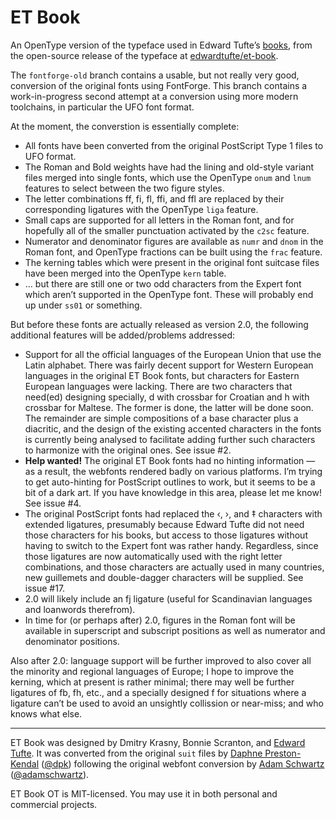 # ET Book

An OpenType version of the typeface used in Edward Tufte’s [books][], from the open-source release of the typeface at [edwardtufte/et-book][orig].

[books]: https://www.edwardtufte.com/tufte/books_vdqi
[orig]: https://github.com/edwardtufte/et-book

The `fontforge-old` branch contains a usable, but not really very good, conversion of the original fonts using FontForge. This branch contains a work-in-progress second attempt at a conversion using more modern toolchains, in particular the UFO font format.

At the moment, the converstion is essentially complete:

* All fonts have been converted from the original PostScript Type 1 files to UFO format.
* The Roman and Bold weights have had the lining and old-style variant files merged into single fonts, which use the OpenType `onum` and `lnum` features to select between the two figure styles.
* The letter combinations ff, fi, fl, ffi, and ffl are replaced by their corresponding ligatures with the OpenType `liga` feature.
* Small caps are supported for all letters in the Roman font, and for hopefully all of the smaller punctuation activated by the `c2sc` feature.
* Numerator and denominator figures are available as `numr` and `dnom` in the Roman font, and OpenType fractions can be built using the `frac` feature.
* The kerning tables which were present in the original font suitcase files have been merged into the OpenType `kern` table.
* … but there are still one or two odd characters from the Expert font which aren’t supported in the OpenType font. These will probably end up under `ss01` or something.

But before these fonts are actually released as version 2.0, the following additional features will be added/problems addressed:

* Support for all the official languages of the European Union that use the Latin alphabet. There was fairly decent support for Western European languages in the original ET Book fonts, but characters for Eastern European languages were lacking. There are two characters that need(ed) designing specially, d with crossbar for Croatian and h with crossbar for Maltese. The former is done, the latter will be done soon. The remainder are simple compositions of a base character plus a diacritic, and the design of the existing accented characters in the fonts is currently being analysed to facilitate adding further such characters to harmonize with the original ones. See issue #2.
* **Help wanted!** The original ET Book fonts had no hinting information — as a result, the webfonts rendered badly on various platforms. I’m trying to get auto-hinting for PostScript outlines to work, but it seems to be a bit of a dark art. If you have knowledge in this area, please let me know! See issue #4.
* The original PostScript fonts had replaced the ‹, ›, and ‡ characters with extended ligatures, presumably because Edward Tufte did not need those characters for his books, but access to those ligatures without having to switch to the Expert font was rather handy. Regardless, since those ligatures are now automatically used with the right letter combinations, and those characters are actually used in many countries, new guillemets and double-dagger characters will be supplied. See issue #17.
* 2.0 will likely include an fj ligature (useful for Scandinavian languages and loanwords therefrom).
* In time for (or perhaps after) 2.0, figures in the Roman font will be available in superscript and subscript positions as well as numerator and denominator positions.

Also after 2.0: language support will be further improved to also cover all the minority and regional languages of Europe; I hope to improve the kerning, which at present is rather minimal; there may well be further ligatures of fb, fh, etc., and a specially designed f for situations where a ligature can’t be used to avoid an unsightly collission or near-miss; and who knows what else.

-------------------------------------

ET Book was designed by Dmitry Krasny, Bonnie Scranton, and [Edward Tufte][et]. It was converted from the original `suit` files by [Daphne Preston-Kendal][dpk] ([@dpk][dpkgh]) following the original webfont conversion by  [Adam Schwartz][as] ([@adamschwartz][asgh]).

[et]: https://www.edwardtufte.com/tufte/
[dpk]: http://dpk.io/
[dpkgh]: https://github.com/dpk
[as]: http://adamschwartz.co/
[asgh]: https://github.com/adamschwartz

ET Book OT is MIT-licensed. You may use it in both personal and commercial projects.
